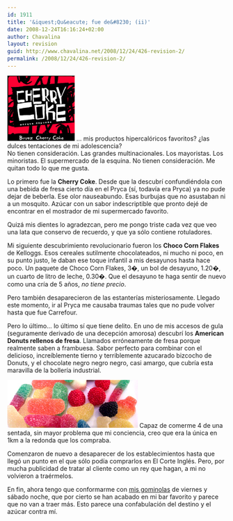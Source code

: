 ```yaml
---
id: 1911
title: '&iquest;Qu&eacute; fue de&#8230; (ii)'
date: 2008-12-24T16:16:24+02:00
author: Chavalina
layout: revision
guid: http://www.chavalina.net/2008/12/24/426-revision-2/
permalink: /2008/12/24/426-revision-2/
---
```

<img class="imgizqda" src="/imagenes/fotos/cherrycoke.jpg" alt="Cherry Coke" /> &#8230; mis productos hipercalóricos favoritos? ¿las dulces tentaciones de mi adolescencia?  
No tienen consideración. Las grandes multinacionales. Los mayoristas. Los minoristas. El supermercado de la esquina. No tienen consideración. Me quitan todo lo que me gusta.

Lo primero fue la **Cherry Coke**. Desde que la descubrí confundiéndola con una bebida de fresa cierto día en el Pryca (sí, todavía era Pryca) ya no pude dejar de beberla. Ese olor nauseabundo. Esas burbujas que no asustaban ni a un mosquito. Azúcar con un sabor indescriptible que pronto dejé de encontrar en el mostrador de mi supermercado favorito.

Quizá mis dientes lo agradezcan, pero me pongo triste cada vez que veo una lata que conservo de recuerdo, y que ya sólo contiene rotuladores.

Mi siguiente descubrimiento revolucionario fueron los **Choco Corn Flakes** de Kelloggs. Esos cereales sutilmente chocolateados, ni mucho ni poco, en su punto justo, le daban ese toque infantil a mis desayunos hasta hace poco. Un paquete de Choco Corn Flakes, 3�, un bol de desayuno, 1.20�, un cuarto de litro de leche, 0.30�. Que el desayuno te haga sentir de nuevo como una cría de 5 años, _no tiene precio_.

Pero también desaparecieron de las estanterías misteriosamente. Llegado este momento, ir al Pryca me causaba traumas tales que no pude volver hasta que fue Carrefour.

Pero lo último&#8230; lo último sí que tiene delito. En uno de mis accesos de gula (seguramente derivado de una decepción amorosa) descubrí los **American Donuts rellenos de fresa**. Llamados erróneamente de fresa porque realmente saben a frambuesa. Sabor perfecto para combinar con el delicioso, increíblemente tierno y terriblemente azucarado bizcocho de Donuts, y el chocolate negro negro negro, casi amargo, que cubría esta maravilla de la bollería industrial.

<img class="imgizqda" src="/imagenes/fotos/minigominolas.jpg" alt="Mis gominolas de fin de semana" /> Capaz de comerme 4 de una sentada, sin mayor problema que mi conciencia, creo que era la única en 1km a la redonda que los compraba.

Comenzaron de nuevo a desaparecer de los establecimientos hasta que llegó un punto en el que sólo podía comprarlos en El Corte Inglés. Pero, por mucha publicidad de tratar al cliente como un rey que hagan, a mi no volvieron a traérmelos.

En fin, ahora tengo que conformarme con <a href="http://www.chavalina.net/comentar.php?idpost=393&q=viernes" target="_blank">mis gominolas</a> de viernes y sábado noche, que por cierto se han acabado en mi bar favorito y parece que no van a traer más. Esto parece una confabulación del destino y el azúcar contra mí.